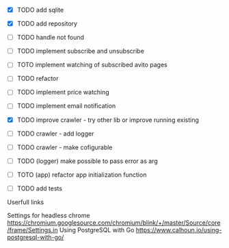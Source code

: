 - [X] TODO add sqlite
- [X] TODO add repository
- [ ] TODO handle not found
- [ ] TODO implement subscribe and unsubscribe
- [ ] TOTO implement watching of subscribed avito pages
- [ ] TODO refactor

- [ ] TODO implement price watching
- [ ] TODO implement email notification
- [x] TODO improve crawler - try other lib or improve running existing
- [ ] TODO crawler - add logger
- [ ] TODO crawler - make cofigurable
- [ ] TODO (logger) make possible to pass error as arg
- [ ] TOTO (app) refactor app initialization function
- [ ] TODO add tests


Userfull links

Settings for headless chrome https://chromium.googlesource.com/chromium/blink/+/master/Source/core/frame/Settings.in
Using PostgreSQL with Go https://www.calhoun.io/using-postgresql-with-go/